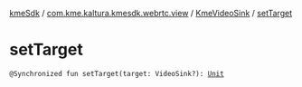 [kmeSdk](../../index.md) / [com.kme.kaltura.kmesdk.webrtc.view](../index.md) / [KmeVideoSink](index.md) / [setTarget](./set-target.md)

# setTarget

`@Synchronized fun setTarget(target: VideoSink?): `[`Unit`](https://kotlinlang.org/api/latest/jvm/stdlib/kotlin/-unit/index.html)